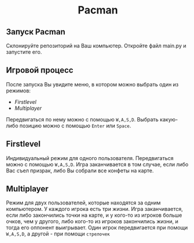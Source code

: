 <h1 align="center">Pacman</h1>

## Запуск Pacman

Склонируйте репозиторий на Ваш компьютер. Откройте файл main.py и запустите его.
## Игровой процесс

После запуска Вы увидите меню, в котором можно выбрать один из режимов:
* *Firstlevel*
* *Multiplayer*

Передвигаться по нему можно с помощью `W,A,S,D`. Выбрать какую-либо позицию можно с помощью `Enter` или `Space`.
## Firstlevel

Индивидуальный режим для одного пользователя. Передвигаться можно с помощью `W,A,S,D`.
Игра заканчивается в том случае, если либо Вас съел призрак, либо Вы собрали все конфеты на карте.

## Multiplayer

Режим для двух пользователей, которые находятся за одним компьютером. У каждого игрока
есть три жизни. Игра заканчивается, если либо закончились точки на карте, и у кого-то из игроков
больше очков, чем у другого, либо кого-то из игроков закончились жизни, и тогда его оппонент выигрывает.
Один игрок передвигается при помощи `W,A,S,D`, а другой - при помощи `стрелочек`
